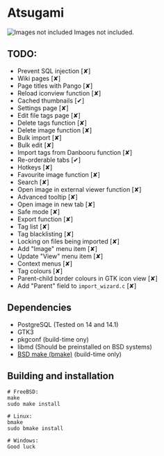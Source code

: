 Atsugami
========
![Images not included](https://github.com/natem-nvsd/atsugami/blob/master/readme_header_picture.png)
Images not included.  

TODO:
-----

*	Prevent SQL injection				[✘]
*	Wiki pages					[✘]
*	Page titles with Pango				[✘]
*	Reload iconview function			[✘]
*	Cached thumbnails				[✔]
*	Settings page					[✘]
*	Edit file tags page				[✘]
*	Delete tags function				[✘]
*	Delete image function				[✘]
*	Bulk import					[✘]
*	Bulk edit					[✘]
*	Import tags from Danbooru function		[✘]
*	Re-orderable tabs				[✔]
*	Hotkeys						[✘]
*	Favourite image function			[✘]
*	Search						[✘]
*	Open image in external viewer function		[✘]
*	Advanced tooltip				[✘]
*	Open image in new tab				[✘]
*	Safe mode					[✘]
*	Export function					[✘]
*	Tag list					[✘]
*	Tag blacklisting				[✘]
*	Locking on files being imported			[✘]
*	Add "Image" menu item				[✘]
*	Update "View" menu item				[✘]
*	Context menus					[✘]
*	Tag colours					[✘]
*	Parent-child border colours in GTK icon view	[✘]
*	Add "Parent" field to `import_wizard.c`		[✘]

Dependencies
------------

* PostgreSQL (Tested on 14 and 14.1)  
* GTK3  
* pkgconf (build-time ony)
* libmd (Should be preinstalled on BSD systems)
* [BSD make (bmake)](https://github.com/natem-nvsd/bmake) (build-time only)

Building and installation
-------------------------

```
# FreeBSD:
make
sudo make install

# Linux:
bmake
sudo bmake install

# Windows:
Good luck
```  
